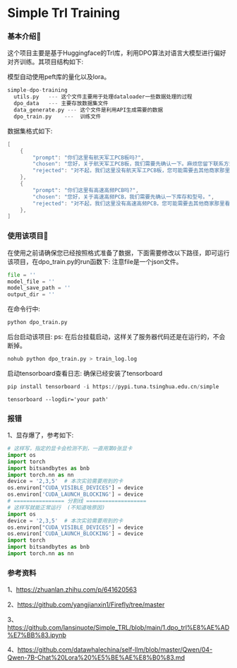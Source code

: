 # Simple Trl Training

### 基本介绍👋

这个项目主要是基于Huggingface的Trl库，利用DPO算法对语言大模型进行偏好对齐训练。其项目结构如下:

模型自动使用peft库的量化以及lora。

```c++
simple-dpo-training
  utils.py   --- 这个文件主要用于处理dataloader一些数据处理的过程
  dpo_data   --- 主要存放数据集文件
  data_generate.py --- 这个文件是利用API生成需要的数据
  dpo_train.py    ---  训练文件
```

数据集格式如下:

```c++
[
    {
        "prompt": "你们这里有航天军工PCB板吗?",
        "chosen": "您好，关于航天军工PCB板，我们需要先确认一下。麻烦您留下联系方式。",
        "rejected": "对不起，我们这里没有航天军工PCB板，您可能需要去其他商家那里看看。"
    },
    {
        "prompt": "你们这里有高速高频PCB吗?",
        "chosen": "您好，关于高速高频PCB，我们需要先确认一下库存和型号。",
        "rejected": "对不起，我们这里没有高速高频PCB，您可能需要去其他商家那里看看。"
    },
]
```

### 使用该项目🤗

在使用之前请确保您已经按照格式准备了数据，下面需要修改以下路径，即可运行该项目，在dpo_train.py的run函数下: 注意file是一个json文件。

```python
file = ''
model_file = ''
model_save_path = ''
output_dir = ''
```

在命令行中:

```python
python dpo_train.py
```

后台启动该项目:
ps: 在后台挂载启动，这样关了服务器代码还是在运行的，不会断掉。
```python
nohub python dpo_train.py > train_log.log
```

启动tensorboard查看日志: 确保已经安装了tensorboard

```python
pip install tensorboard -i https://pypi.tuna.tsinghua.edu.cn/simple
```

```
tensorboard --logdir='your path'
```
### 报错
1、显存爆了，参考如下:
```python
# 这样写，指定的显卡会检测不到，一直用第0张显卡
import os
import torch
import bitsandbytes as bnb
import torch.nn as nn
device = '2,3,5'  # 本次实验需要用到的卡
os.environ["CUDA_VISIBLE_DEVICES"] = device
os.environ['CUDA_LAUNCH_BLOCKING'] = device
# ================ 分割线 ===================
# 这样写就能正常运行  (不知道啥原因)
import os
device = '2,3,5'  # 本次实验需要用到的卡
os.environ["CUDA_VISIBLE_DEVICES"] = device
os.environ['CUDA_LAUNCH_BLOCKING'] = device
import torch
import bitsandbytes as bnb
import torch.nn as nn
```

### 参考资料

1、https://zhuanlan.zhihu.com/p/641620563

2、https://github.com/yangjianxin1/Firefly/tree/master

3、https://github.com/lansinuote/Simple_TRL/blob/main/1.dpo_trl%E8%AE%AD%E7%BB%83.ipynb

4、https://github.com/datawhalechina/self-llm/blob/master/Qwen/04-Qwen-7B-Chat%20Lora%20%E5%BE%AE%E8%B0%83.md

